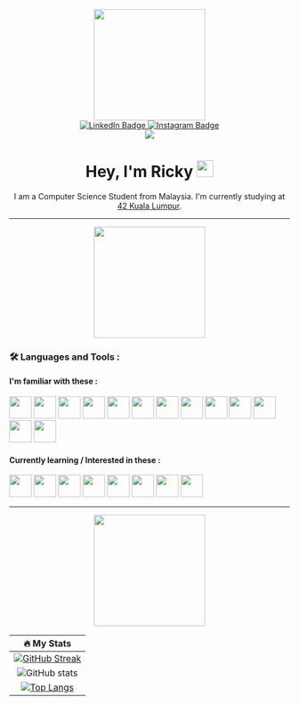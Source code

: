 <div id="header" align="center">

  <img src="https://media.giphy.com/media/cRHgphdnVZMtRLZlT1/giphy.gif" width="200">

  <div id="badges">
    <a href="https://www.linkedin.com/in/ricky-wong-tiong-song/">
      <img src="https://img.shields.io/badge/LinkedIn-blue?style=for-the-badge&logo=linkedin&logoColor=white" alt="LinkedIn Badge"/>
    </a>
    <a href="https://www.instagram.com/ricky_0625/">
      <img src="https://img.shields.io/badge/Instagram-%23E4405F.svg?style=for-the-badge&logo=Instagram&logoColor=white" alt="Instagram Badge"/>
    </a>
  </div>
  
  <a href="https://visitcount.itsvg.in">
    <img src="https://visitcount.itsvg.in/api?id=Ricky0625&label=Profile%20Views&color=9&icon=6&pretty=false" />
  </a>

  <h1>
    Hey, I'm Ricky
    <img src="https://media.giphy.com/media/hvRJCLFzcasrR4ia7z/giphy.gif" width="30px"/>
  </h1>

  <p>I am a Computer Science Student from Malaysia. I'm currently studying at <a href="https://42kl.edu.my/">42 Kuala Lumpur</a>.</p>

</div>

---

<div align="center">
  <img src="https://media.giphy.com/media/9SOteuMlIGVscsQWz3/giphy.gif" width="200">
</div>

### :hammer_and_wrench: Languages and Tools :

#### I'm familiar with these :

<div>
  <img src="https://cdn.jsdelivr.net/gh/devicons/devicon/icons/html5/html5-original-wordmark.svg" width="40" height="40" />     
  <img src="https://cdn.jsdelivr.net/gh/devicons/devicon/icons/css3/css3-original.svg" width="40" height="40" />
  <img src="https://cdn.jsdelivr.net/gh/devicons/devicon/icons/tailwindcss/tailwindcss-plain.svg" width="40" height="40" />
  <img src="https://cdn.jsdelivr.net/gh/devicons/devicon/icons/javascript/javascript-original.svg" width="40" height="40" />
  <img src="https://cdn.jsdelivr.net/gh/devicons/devicon/icons/typescript/typescript-original.svg" width="40" height="40" />
  <img src="https://cdn.jsdelivr.net/gh/devicons/devicon/icons/react/react-original.svg" width="40" height="40" />
  <img src="https://cdn.jsdelivr.net/gh/devicons/devicon/icons/git/git-original.svg" width="40" height="40" />
  <img src="https://cdn.jsdelivr.net/gh/devicons/devicon/icons/github/github-original.svg" width="40" height="40" />
  <img src="https://cdn.jsdelivr.net/gh/devicons/devicon/icons/figma/figma-original.svg" width="40" height="40" />
  <img src="https://cdn.jsdelivr.net/gh/devicons/devicon/icons/ubuntu/ubuntu-plain.svg" width="40" height="40" />
  <img src="https://cdn.jsdelivr.net/gh/devicons/devicon/icons/bash/bash-original.svg" width="40" height="40" />
  <img src="https://cdn.jsdelivr.net/gh/devicons/devicon/icons/c/c-original.svg" width="40" height="40" />
  <img src="https://cdn.jsdelivr.net/gh/devicons/devicon/icons/vscode/vscode-original.svg" width="40" height="40" />
</div>

#### Currently learning / Interested in these :

<div>
  <img src="https://cdn.jsdelivr.net/gh/devicons/devicon/icons/cplusplus/cplusplus-original.svg" width="40" height="40" />
  <img src="https://cdn.jsdelivr.net/gh/devicons/devicon/icons/docker/docker-plain-wordmark.svg" width="40" height="40" />
  <img src="https://cdn.jsdelivr.net/gh/devicons/devicon/icons/flutter/flutter-original.svg" width="40" height="40" />
  <img src="https://cdn.jsdelivr.net/gh/devicons/devicon/icons/graphql/graphql-plain.svg" width="40" height="40" />
  <img src="https://cdn.jsdelivr.net/gh/devicons/devicon/icons/mongodb/mongodb-plain-wordmark.svg" width="40" height="40" />
  <img src="https://cdn.jsdelivr.net/gh/devicons/devicon/icons/nextjs/nextjs-original.svg" width="40" height="40" />
  <img src="https://cdn.jsdelivr.net/gh/devicons/devicon/icons/ruby/ruby-original.svg" width="40" height="40" />
  <img src="https://cdn.jsdelivr.net/gh/devicons/devicon/icons/rails/rails-plain-wordmark.svg" width="40" height="40" />
</div>

---
<div align="center">
  <img src="https://media.giphy.com/media/7fw4JltlnpOmojLCbT/giphy.gif" width="200">
</div>

<div align="center">
  <div>
</div>

| :fire: **My Stats** |
| :---: |
| [![GitHub Streak](http://github-readme-streak-stats.herokuapp.com?user=Ricky0625&theme=vue-dark)](https://git.io/streak-stats) |
| ![GitHub stats](https://github-readme-stats.vercel.app/api?username=Ricky0625&show_icons=true&theme=vue-dark) |
| [![Top Langs](https://github-readme-stats.vercel.app/api/top-langs/?username=Ricky0625&layout=compact&theme=theme=vue-dark)](https://github.com/anuraghazra/github-readme-stats) |
